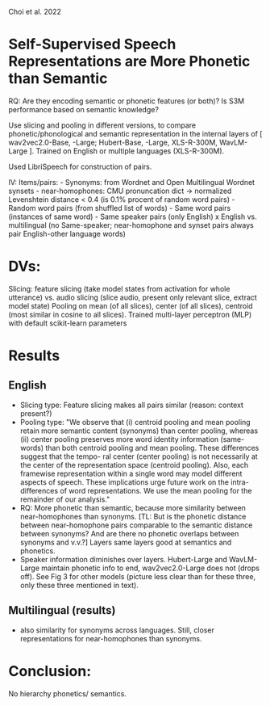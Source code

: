 Choi et al. 2022 

# Self-Supervised Speech Representations are More Phonetic than Semantic

RQ: Are they encoding semantic or phonetic features (or both)?
Is S3M performance based on semantic knowledge?

Use slicing and pooling in different versions, to compare phonetic/phonological and semantic representation in the internal layers of [ wav2vec2.0-Base, -Large; Hubert-Base, -Large, XLS-R-300M, WavLM-Large ].
Trained on English or multiple languages (XLS-R-300M).

Used LibriSpeech for construction of pairs.

IV: Items/pairs: 
	- Synonyms: from Wordnet and Open Multilingual Wordnet synsets
	- near-homophones: CMU pronuncation dict -> normalized Levenshtein distance < 0.4 (is 0.1% procent of random word pairs)
	- Random word pairs (from shuffled list of words)
	- Same word pairs (instances of same word)
	- Same speaker pairs (only English)
x
	English vs.
	multilingual (no Same-speaker; near-homophone and synset pairs always pair English-other language words)

# DVs:
	
Slicing: feature slicing (take model states from activation for whole utterance) vs. audio slicing (slice audio, present only relevant slice, extract model state)
Pooling on mean (of all slices), center (of all slices), centroid (most similar in cosine to all slices).
Trained multi-layer perceptron (MLP) with default scikit-learn parameters

# Results
## English
- Slicing type: Feature slicing makes all pairs similar (reason: context present?)
- Pooling type: "We observe that (i) centroid pooling and
mean pooling retain more semantic content (synonyms) than
center pooling, whereas (ii) center pooling preserves more word
identity information (same-words) than both centroid pooling
and mean pooling. These differences suggest that the tempo-
ral center (center pooling) is not necessarily at the center of the
representation space (centroid pooling). Also, each framewise
representation within a single word may model different aspects
of speech. These implications urge future work on the intra-
differences of word representations. We use the mean pooling
for the remainder of our analysis."
- RQ: More phonetic than semantic, because more similarity between near-homophones than synonyms. [TL: But is the phonetic distance between near-homophone pairs comparable to the semantic distance between synonyms? And are there no phonetic overlaps between synonyms and v.v.?]
 Layers same layers good at semantics and phonetics. 
- Speaker information diminishes over layers. Hubert-Large and WavLM-Large maintain phonetic info to end, wav2vec2.0-Large does not (drops off). See Fig 3 for other models (picture less clear than for these three, only these three mentioned in text).

## Multilingual (results)
- also similarity for synonyms across languages. Still, closer representations for near-homophones than synonyms.

# Conclusion: 
No hierarchy phonetics/ semantics.
